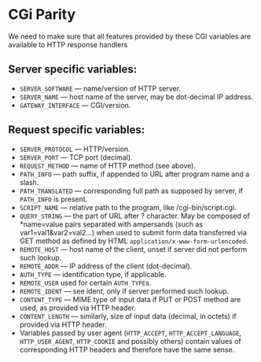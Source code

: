 # CGi Parity

We need to make sure that all features provided by these CGI variables are available to HTTP response handlers

## Server specific variables:

 - `SERVER_SOFTWARE` — name/version of HTTP server.
 - `SERVER_NAME` — host name of the server, may be dot-decimal IP address.
 - `GATEWAY_INTERFACE` — CGI/version.

## Request specific variables:

 - `SERVER_PROTOCOL` — HTTP/version.
 - `SERVER_PORT` — TCP port (decimal).
 - `REQUEST_METHOD` — name of HTTP method (see above).
 - `PATH_INFO` — path suffix, if appended to URL after program name and a slash.
 - `PATH_TRANSLATED` — corresponding full path as supposed by server, if `PATH_INFO` is present.
 - `SCRIPT_NAME` — relative path to the program, like /cgi-bin/script.cgi.
 - `QUERY_STRING` — the part of URL after ? character. May be composed of *name=value pairs separated with ampersands (such as var1=val1&var2=val2…) when used to submit form data transferred via GET method as defined by HTML `application/x-www-form-urlencoded`.
 - `REMOTE_HOST` — host name of the client, unset if server did not perform such lookup.
 - `REMOTE_ADDR` — IP address of the client (dot-decimal).
 - `AUTH_TYPE` — identification type, if applicable.
 - `REMOTE_USER` used for certain `AUTH_TYPE`s.
 - `REMOTE_IDENT` — see ident, only if server performed such lookup.
 - `CONTENT_TYPE` — MIME type of input data if PUT or POST method are used, as provided via HTTP header.
 - `CONTENT_LENGTH` — similarly, size of input data (decimal, in octets) if provided via HTTP header.
 - Variables passed by user agent (`HTTP_ACCEPT`, `HTTP_ACCEPT_LANGUAGE`, `HTTP_USER_AGENT`, `HTTP_COOKIE` and possibly others) contain values of corresponding HTTP headers and therefore have the same sense.

